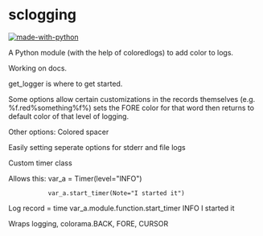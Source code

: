 # sclogging

[![made-with-python](https://img.shields.io/badge/Made%20with-Python-1f425f.svg)](https://www.python.org/) 


A Python module (with the help of coloredlogs) to add color to logs.

Working on docs.

get_logger is where to get started.

Some options allow certain customizations in the records themselves (e.g. %f.red%something%f%) sets the FORE color for that word then returns to default color of that level of logging.


Other options:
Colored spacer

Easily setting seperate options for stderr and file logs

Custom timer class

  Allows this: var_a = Timer(level="INFO")
  
               var_a.start_timer(Note="I started it")
               
  Log record =  time <spacer> var_a.module.function.start_timer INFO I started it
  
  
Wraps logging, colorama.BACK, FORE, CURSOR
